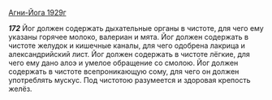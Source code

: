 
[Агни-Йога 1929г](https://127.0.0.1:4002/agni/1929)

___172___
Йог должен содержать дыхательные органы в чистоте, для чего ему указаны горячее молоко, валериан и мята. Йог должен содержать в чистоте желудок и кишечные каналы, для чего одобрена лакрица и александрийский лист. Йог должен содержать в чистоте лёгкие, для чего ему дано алоэ и умелое обращение со смолою. Йог должен содержать в чистоте всепроникающую сому, для чего он должен употреблять мускус. Под чистотою разумеется и здоровая крепость желёз.